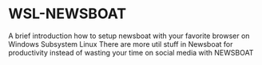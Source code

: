 # WSL-NEWSBOAT
A brief introduction how to setup newsboat with your favorite browser  on Windows Subsystem Linux 
There are more util stuff in Newsboat for productivity instead of wasting your time on social media with NEWSBOAT
